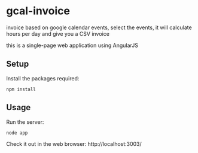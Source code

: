 gcal-invoice
============

invoice based on google calendar events, select the events, it will
calculate hours per day and give you a CSV invoice

this is a single-page web application using AngularJS

## Setup

Install the packages required:

    npm install

## Usage

Run the server:

    node app

Check it out in the web browser: http://localhost:3003/
